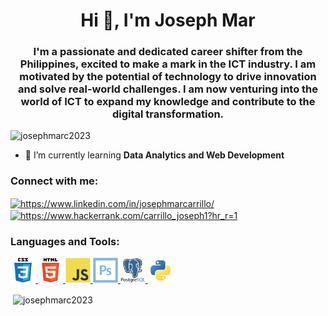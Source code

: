 <h1 align="center">Hi 👋, I'm Joseph Mar</h1>
<h3 align="center">I'm a passionate and dedicated career shifter from the Philippines, excited to make a mark in the ICT industry. I am motivated by the potential of technology to drive innovation and solve real-world challenges. I am now venturing into the world of ICT to expand my knowledge and contribute to the digital transformation.</h3>

<p align="left"> <img src="https://komarev.com/ghpvc/?username=josephmarc2023&label=Profile%20views&color=0e75b6&style=flat" alt="josephmarc2023" /> </p>

- 🌱 I’m currently learning **Data Analytics and Web Development**

<h3 align="left">Connect with me:</h3>
<p align="left">
<a href="https://linkedin.com/in/https://www.linkedin.com/in/josephmarcarrillo/" target="blank"><img align="center" src="https://raw.githubusercontent.com/rahuldkjain/github-profile-readme-generator/master/src/images/icons/Social/linked-in-alt.svg" alt="https://www.linkedin.com/in/josephmarcarrillo/" height="30" width="40" /></a>
<a href="https://www.hackerrank.com/https://www.hackerrank.com/carrillo_joseph1?hr_r=1" target="blank"><img align="center" src="https://raw.githubusercontent.com/rahuldkjain/github-profile-readme-generator/master/src/images/icons/Social/hackerrank.svg" alt="https://www.hackerrank.com/carrillo_joseph1?hr_r=1" height="30" width="40" /></a>
</p>

<h3 align="left">Languages and Tools:</h3>
<p align="left"> <a href="https://www.w3schools.com/css/" target="_blank" rel="noreferrer"> <img src="https://raw.githubusercontent.com/devicons/devicon/master/icons/css3/css3-original-wordmark.svg" alt="css3" width="40" height="40"/> </a> <a href="https://www.w3.org/html/" target="_blank" rel="noreferrer"> <img src="https://raw.githubusercontent.com/devicons/devicon/master/icons/html5/html5-original-wordmark.svg" alt="html5" width="40" height="40"/> </a> <a href="https://developer.mozilla.org/en-US/docs/Web/JavaScript" target="_blank" rel="noreferrer"> <img src="https://raw.githubusercontent.com/devicons/devicon/master/icons/javascript/javascript-original.svg" alt="javascript" width="40" height="40"/> </a> <a href="https://www.photoshop.com/en" target="_blank" rel="noreferrer"> <img src="https://raw.githubusercontent.com/devicons/devicon/master/icons/photoshop/photoshop-line.svg" alt="photoshop" width="40" height="40"/> </a> <a href="https://www.postgresql.org" target="_blank" rel="noreferrer"> <img src="https://raw.githubusercontent.com/devicons/devicon/master/icons/postgresql/postgresql-original-wordmark.svg" alt="postgresql" width="40" height="40"/> </a> <a href="https://www.python.org" target="_blank" rel="noreferrer"> <img src="https://raw.githubusercontent.com/devicons/devicon/master/icons/python/python-original.svg" alt="python" width="40" height="40"/> </a> </p>

<p>&nbsp;<img align="center" src="https://github-readme-stats.vercel.app/api?username=josephmarc2023&show_icons=true&locale=en" alt="josephmarc2023" /></p>
